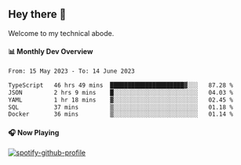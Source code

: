 ## Hey there 👋

Welcome to my technical abode.

#### 📊 Monthly Dev Overview
<!--START_SECTION:waka-->

```txt
From: 15 May 2023 - To: 14 June 2023

TypeScript   46 hrs 49 mins  █████████████████████▓░░░   87.28 %
JSON         2 hrs 9 mins    █░░░░░░░░░░░░░░░░░░░░░░░░   04.03 %
YAML         1 hr 18 mins    ▓░░░░░░░░░░░░░░░░░░░░░░░░   02.45 %
SQL          37 mins         ▒░░░░░░░░░░░░░░░░░░░░░░░░   01.18 %
Docker       36 mins         ▒░░░░░░░░░░░░░░░░░░░░░░░░   01.14 %
```

<!--END_SECTION:waka-->

#### 🎧 Now Playing

[![spotify-github-profile](https://spotify-github-profile.vercel.app/api/view?uid=james2mid&cover_image=true&theme=natemoo-re)](https://open.spotify.com/user/james2mid?si=2b3baf2b09cb499e)
